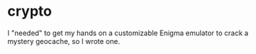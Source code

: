 # crypto

I "needed" to get my hands on a customizable Enigma emulator to crack a mystery geocache, so I wrote one.
